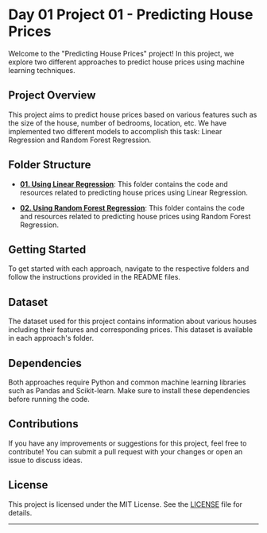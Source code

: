 # Day 01 Project 01 - Predicting House Prices

Welcome to the "Predicting House Prices" project! In this project, we explore two different approaches to predict house prices using machine learning techniques.

## Project Overview

This project aims to predict house prices based on various features such as the size of the house, number of bedrooms, location, etc. We have implemented two different models to accomplish this task: Linear Regression and Random Forest Regression.

## Folder Structure

- **<a href="100 Days 100 Projects/Day 01 Project 01 - Predicting House Prices/01. Using Linear Regression/">01. Using Linear Regression</a>**: This folder contains the code and resources related to predicting house prices using Linear Regression.
  
- **<a href="100 Days 100 Projects/Day 01 Project 01 - Predicting House Prices/02. Using Random Forest Regression/">02. Using Random Forest Regression</a>**: This folder contains the code and resources related to predicting house prices using Random Forest Regression.

## Getting Started

To get started with each approach, navigate to the respective folders and follow the instructions provided in the README files.

## Dataset

The dataset used for this project contains information about various houses including their features and corresponding prices. This dataset is available in each approach's folder.

## Dependencies

Both approaches require Python and common machine learning libraries such as Pandas and Scikit-learn. Make sure to install these dependencies before running the code.

## Contributions

If you have any improvements or suggestions for this project, feel free to contribute! You can submit a pull request with your changes or open an issue to discuss ideas.

## License

This project is licensed under the MIT License. See the [LICENSE](LICENSE) file for details.
<hr>